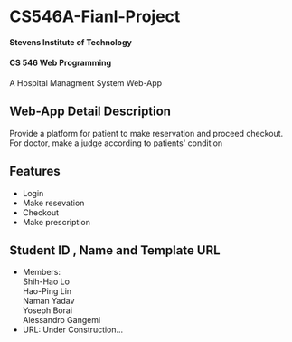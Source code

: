 # CS546A-Fianl-Project
#### Stevens Institute of Technology
#### CS 546 Web Programming
A Hospital Managment System Web-App

## Web-App Detail Description
Provide a platform for patient to make reservation and proceed checkout.
For doctor, make a judge according to patients' condition

## Features
* Login
* Make resevation
* Checkout
* Make prescription

## Student ID , Name and Template URL
-  Members: <br> 
Shih-Hao Lo <br>
Hao-Ping Lin <br>
Naman Yadav <br>
Yoseph Borai <br>
Alessandro Gangemi <br>
-  URL: Under Construction...